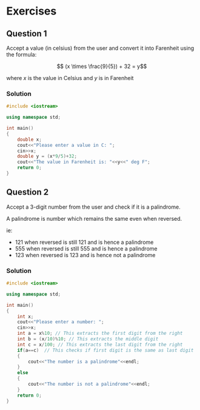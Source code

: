 # Exercises

## Question 1
Accept a value (in celsius) from the user and convert it into Farenheit using the formula:
```math
  (x \times \frac{9}{5}) + 32 = y
```
where $x$ is the value in Celsius and $y$ is in Farenheit

### Solution
```c++
#include <iostream>

using namespace std;

int main()
{
    double x;
    cout<<"Please enter a value in C: ";
    cin>>x;
    double y = (x*9/5)+32;
    cout<<"The value in Farenheit is: "<<y<<" deg F";
    return 0;
}
```

## Question 2
Accept a 3-digit number from the user and check if it is a palindrome.

A palindrome is number which remains the same even when reversed.

ie:
- 121 when reversed is still 121 and is hence a palindrome
- 555 when reversed is still 555 and is hence a palindrome
- 123 when reversed is 123 and is hence not a palindrome

### Solution
```c++
#include <iostream>

using namespace std;

int main()
{
    int x;
    cout<<"Please enter a number: ";
    cin>>x;
    int a = x%10; // This extracts the first digit from the right
    int b = (x/10)%10; // This extracts the middle digit
    int c = x/100; // This extracts the last digit from the right
    if(a==c)  // This checks if first digit is the same as last digit
    {
        cout<<"The number is a palindrome"<<endl;
    }
    else
    {
        cout<<"The number is not a palindrome"<<endl;
    }
    return 0;
}
```
